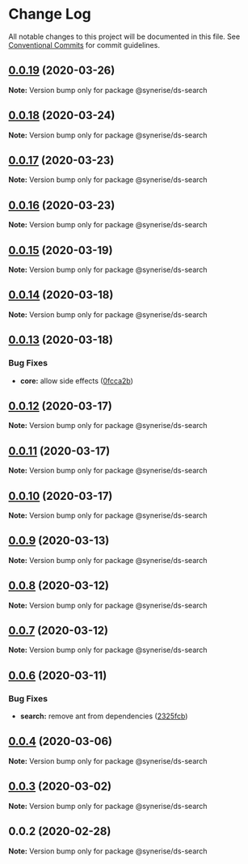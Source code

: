 # Change Log

All notable changes to this project will be documented in this file.
See [Conventional Commits](https://conventionalcommits.org) for commit guidelines.

## [0.0.19](https://github.com/Synerise/synerise-design/compare/@synerise/ds-search@0.0.18...@synerise/ds-search@0.0.19) (2020-03-26)

**Note:** Version bump only for package @synerise/ds-search





## [0.0.18](https://github.com/Synerise/synerise-design/compare/@synerise/ds-search@0.0.17...@synerise/ds-search@0.0.18) (2020-03-24)

**Note:** Version bump only for package @synerise/ds-search





## [0.0.17](https://github.com/Synerise/synerise-design/compare/@synerise/ds-search@0.0.15...@synerise/ds-search@0.0.17) (2020-03-23)

**Note:** Version bump only for package @synerise/ds-search





## [0.0.16](https://github.com/Synerise/synerise-design/compare/@synerise/ds-search@0.0.15...@synerise/ds-search@0.0.16) (2020-03-23)

**Note:** Version bump only for package @synerise/ds-search





## [0.0.15](https://github.com/Synerise/synerise-design/compare/@synerise/ds-search@0.0.14...@synerise/ds-search@0.0.15) (2020-03-19)

**Note:** Version bump only for package @synerise/ds-search





## [0.0.14](https://github.com/Synerise/synerise-design/compare/@synerise/ds-search@0.0.13...@synerise/ds-search@0.0.14) (2020-03-18)

**Note:** Version bump only for package @synerise/ds-search





## [0.0.13](https://github.com/Synerise/synerise-design/compare/@synerise/ds-search@0.0.12...@synerise/ds-search@0.0.13) (2020-03-18)


### Bug Fixes

* **core:** allow side effects ([0fcca2b](https://github.com/Synerise/synerise-design/commit/0fcca2b3476b539a60d6d21af5a43a7d32135868))





## [0.0.12](https://github.com/Synerise/synerise-design/compare/@synerise/ds-search@0.0.11...@synerise/ds-search@0.0.12) (2020-03-17)

**Note:** Version bump only for package @synerise/ds-search

## [0.0.11](https://github.com/Synerise/synerise-design/compare/@synerise/ds-search@0.0.10...@synerise/ds-search@0.0.11) (2020-03-17)

**Note:** Version bump only for package @synerise/ds-search

## [0.0.10](https://github.com/Synerise/synerise-design/compare/@synerise/ds-search@0.0.9...@synerise/ds-search@0.0.10) (2020-03-17)

**Note:** Version bump only for package @synerise/ds-search

## [0.0.9](https://github.com/Synerise/synerise-design/compare/@synerise/ds-search@0.0.8...@synerise/ds-search@0.0.9) (2020-03-13)

**Note:** Version bump only for package @synerise/ds-search

## [0.0.8](https://github.com/Synerise/synerise-design/compare/@synerise/ds-search@0.0.7...@synerise/ds-search@0.0.8) (2020-03-12)

**Note:** Version bump only for package @synerise/ds-search

## [0.0.7](https://github.com/Synerise/synerise-design/compare/@synerise/ds-search@0.0.6...@synerise/ds-search@0.0.7) (2020-03-12)

**Note:** Version bump only for package @synerise/ds-search

## [0.0.6](https://github.com/Synerise/synerise-design/compare/@synerise/ds-search@0.0.4...@synerise/ds-search@0.0.6) (2020-03-11)

### Bug Fixes

- **search:** remove ant from dependencies ([2325fcb](https://github.com/Synerise/synerise-design/commit/2325fcbf4a65b70e8b6bf1c2167e14473b111d5c))

## [0.0.4](https://github.com/Synerise/synerise-design/compare/@synerise/ds-search@0.0.3...@synerise/ds-search@0.0.4) (2020-03-06)

**Note:** Version bump only for package @synerise/ds-search

## [0.0.3](https://github.com/Synerise/synerise-design/compare/@synerise/ds-search@0.0.2...@synerise/ds-search@0.0.3) (2020-03-02)

**Note:** Version bump only for package @synerise/ds-search

## 0.0.2 (2020-02-28)

**Note:** Version bump only for package @synerise/ds-search
